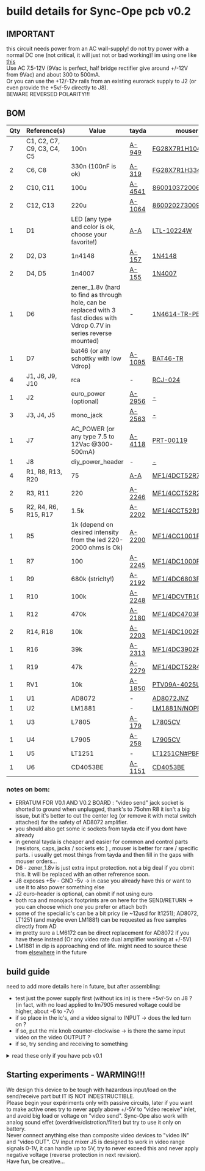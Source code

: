 # build details for Sync-Ope pcb v0.2

## IMPORTANT

this circuit needs power from an AC wall-supply! do not try power with a normal DC one (not critical, it will just not or bad working)! im using one like [this](https://www.amazon.de/gp/product/B07CKVBDJV/)  
Use AC 7.5-12V (9Vac is perfect, half bridge rectifier give around +/-12V from 9Vac) and about 300 to 500mA.  
Or you can use the +12/-12v rails from an existing eurorack supply to J2 (or even provide the +5v/-5v directly to J8).  
BEWARE REVERSED POLARITY!!!  

## BOM

Qty | Reference(s) | Value | tayda | mouser
--- | --- | --- | --- | --- 
7 | C1, C2, C7, C9, C3, C4, C5 | 100n | [A-949](https://www.taydaelectronics.com/catalogsearch/result/?q=A-949) | [FG28X7R1H104KNT00](https://www.mouser.com/Search/Refine?Keyword=FG28X7R1H104KNT00) 
2 | C6, C8 | 330n (100nF is ok) | [A-319](https://www.taydaelectronics.com/catalogsearch/result/?q=A-319) | [FG28X7R1H334KRT00](https://www.mouser.com/Search/Refine?Keyword=FG28X7R1H334KRT00) 
2 | C10, C11 | 100u | [A-4541](https://www.taydaelectronics.com/catalogsearch/result/?q=A-4541) | [860010372006](https://www.mouser.com/Search/Refine?Keyword=860010372006) 
2 | C12, C13 | 220u | [A-1064](https://www.taydaelectronics.com/catalogsearch/result/?q=A-1064) | [860020273009](https://www.mouser.com/Search/Refine?Keyword=860020273009) 
1 | D1 | LED (any type and color is ok, choose your favorite!) | [A-A](https://www.taydaelectronics.com/catalogsearch/result/?q=A-A-261) | [LTL-10224W](https://www.mouser.com/Search/Refine?Keyword=LTL-10224W) 
2 | D2, D3 | 1n4148 | [A-157](https://www.taydaelectronics.com/catalogsearch/result/?q=A-157) | [1N4148](https://www.mouser.com/Search/Refine?Keyword=1N4148) 
2 | D4, D5 | 1n4007 | [A-155](https://www.taydaelectronics.com/catalogsearch/result/?q=A-155) | [1N4007](https://www.mouser.com/Search/Refine?Keyword=1N4007) 
1 | D6 | zener_1.8v (hard to find as through hole, can be replaced with 3 fast diodes with Vdrop 0.7V in series reverse mounted) | - | [1N4614-TR-PBFREE](https://www.mouser.com/Search/Refine?Keyword=1N4614-TR-PBFREE) 
1 | D7 | bat46 (or any schottky with low Vdrop) | [A-1095](https://www.taydaelectronics.com/catalogsearch/result/?q=A-1095) | [BAT46-TR](https://www.mouser.com/Search/Refine?Keyword=BAT46-TR) 
4 | J1, J6, J9, J10 | rca | - | [RCJ-024](https://www.mouser.com/Search/Refine?Keyword=RCJ-024) 
1 | J2 | euro_power (optional)| [A-2956](https://www.taydaelectronics.com/catalogsearch/result/?q=A-2956) | [-](https://www.mouser.com/Search/Refine?Keyword=-) 
3 | J3, J4, J5 | mono_jack | [A-2563](https://www.taydaelectronics.com/catalogsearch/result/?q=A-2563) | [-](https://www.mouser.com/Search/Refine?Keyword=-) 
1 | J7 | AC_POWER (or any type 7.5 to 12Vac @300-500mA) | [A-4118](https://www.taydaelectronics.com/catalogsearch/result/?q=A-4118) | [PRT-00119](https://www.mouser.com/Search/Refine?Keyword=PRT-00119) 
1 | J8 | diy_power_header | - | [-](https://www.mouser.com/Search/Refine?Keyword=-) 
4 | R1, R8, R13, R20 | 75 | [A-A](https://www.taydaelectronics.com/catalogsearch/result/?q=A-A-2193) | [MF1/4DCT52R75R0F](https://www.mouser.com/Search/Refine?Keyword=MF1/4DCT52R75R0F) 
2 | R3, R11 | 220 | [A-2246](https://www.taydaelectronics.com/catalogsearch/result/?q=A-2246) | [MF1/4CCT52R2200F](https://www.mouser.com/Search/Refine?Keyword=MF1/4CCT52R2200F) 
5 | R2, R4, R6, R15, R17 | 1.5k | [A-2202](https://www.taydaelectronics.com/catalogsearch/result/?q=A-2202) | [MF1/4CCT52R1501F](https://www.mouser.com/Search/Refine?Keyword=MF1/4CCT52R1501F) 
1 | R5 | 1k (depend on desired intensity from the led 220-2000 ohms is Ok) | [A-2200](https://www.taydaelectronics.com/catalogsearch/result/?q=A-2200) | [MF1/4CC1001F](https://www.mouser.com/Search/Refine?Keyword=MF1/4CC1001F) 
1 | R7 | 100 | [A-2245](https://www.taydaelectronics.com/catalogsearch/result/?q=A-2245) | [MF1/4DC1000F](https://www.mouser.com/Search/Refine?Keyword=MF1/4DC1000F) 
1 | R9 | 680k (striclty!) | [A-2192](https://www.taydaelectronics.com/catalogsearch/result/?q=A-2192) | [MF1/4DC6803F](https://www.mouser.com/Search/Refine?Keyword=MF1/4DC6803F) 
1 | R10 | 100k | [A-2248](https://www.taydaelectronics.com/catalogsearch/result/?q=A-2248) | [MF1/4DCVTR1003F](https://www.mouser.com/Search/Refine?Keyword=MF1/4DCVTR1003F) 
1 | R12 | 470k | [A-2180](https://www.taydaelectronics.com/catalogsearch/result/?q=A-2180) | [MF1/4DC4703F](https://www.mouser.com/Search/Refine?Keyword=MF1/4DC4703F) 
2 | R14, R18 | 10k | [A-2203](https://www.taydaelectronics.com/catalogsearch/result/?q=A-2203) | [MF1/4DC1002F](https://www.mouser.com/Search/Refine?Keyword=MF1/4DC1002F) 
1 | R16 | 39k | [A-2313](https://www.taydaelectronics.com/catalogsearch/result/?q=A-2313) | [MF1/4DC3902F](https://www.mouser.com/Search/Refine?Keyword=MF1/4DC3902F) 
1 | R19 | 47k | [A-2279](https://www.taydaelectronics.com/catalogsearch/result/?q=A-2279) | [MF1/4DCT52R4702F](https://www.mouser.com/Search/Refine?Keyword=MF1/4DCT52R4702F) 
1 | RV1 | 10k | [A-1850](https://www.taydaelectronics.com/catalogsearch/result/?q=A-1850) | [PTV09A-4025U-B103](https://www.mouser.com/Search/Refine?Keyword=PTV09A-4025U-B103) 
1 | U1 | AD8072 | - | [AD8072JNZ](https://www.mouser.com/Search/Refine?Keyword=AD8072JNZ) 
1 | U2 | LM1881 | - | [LM1881N/NOPB](https://www.mouser.com/Search/Refine?Keyword=LM1881N/NOPB) 
1 | U3 | L7805 | [A-179](https://www.taydaelectronics.com/catalogsearch/result/?q=A-179) | [L7805CV](https://www.mouser.com/Search/Refine?Keyword=L7805CV) 
1 | U4 | L7905 | [A-258](https://www.taydaelectronics.com/catalogsearch/result/?q=A-258) | [L7905CV](https://www.mouser.com/Search/Refine?Keyword=L7905CV) 
1 | U5 | LT1251 | - | [LT1251CN#PBF](https://www.mouser.com/Search/Refine?Keyword=LT1251CN#PBF) 
1 | U6 | CD4053BE | [A-1151](https://www.taydaelectronics.com/catalogsearch/result/?q=A-1151) | [CD4053BE](https://www.mouser.com/Search/Refine?Keyword=CD4053BE) 

### notes on bom:

- ERRATUM FOR V0.1 AND V0.2 BOARD : "video send" jack socket is shorted to ground when unplugged, thank's to 75ohm R8 it isn't a big issue, but it's better to cut the center leg (or remove it with metal switch attached) for the safety of AD8072 amplifier.  
- you should also get some ic sockets from tayda etc if you dont have already
- in general tayda is cheaper and easier for common and control parts (resistors, caps, jacks / sockets etc ) , mouser is better for rare / specific parts. i usually get most things from tayda and then fill in the gaps with mouser orders...
- D6 - zener_1.8v is just extra input protection. not a big deal if you obmit this. It will be replaced with an other refrerence soon.
- J8 exposes +5v - GND -5v -> in case you already have this or want to use it to also power something else
- J2 euro-header is optional, can obmit if not using euro
- both rca and monojack footprints are on here for the SEND/RETURN -> you can choose which one you prefer or attach both
- some of the special ic's can be a bit pricy (ie ~12usd for lt1251); AD8072, LT1251 (and maybe even LM1881) can be requested as free samples directly from AD
- im pretty sure a LM6172 can be direct replacement for AD8072 if you have these instead (Or any video rate dual amplifier working at +/-5V)  
- LM1881 in dip is approaching end of life. might need to source these from [elsewhere](https://www.utsource.net/itm/p/11195174.html) in the future

## build guide

need to add more details here in future, but after assembling:

- test just the power supply first (without ics in) is there +5v/-5v on J8 ? (in fact, with no load applied to lm7905 mesured voltage could be higher, about -6 to -7v)  
- if so place in the ic's, and a video signal to INPUT -> does the led turn on ?
- if so, put the mix knob counter-clockwise -> is there the same input video on the video OUTPUT ?
- if so, try sending and receiving to something

<details>
<summary>read these only if you have pcb v0.1</summary>
  
- the power regulators footprint are backwards this revision they need to be placed with the back (metal) facing up
- the rca jacks outer ring for video input and video output is not connected to ground you will need to solder small jumpers from these to a nearby ground pin (eg cap/resistor directly below)
</details>

## Starting experiments - WARMING!!!
  
We design this device to be tough with hazardous input/load on the send/receive part but IT IS NOT INDESTRUCTIBLE.  
Please begin your expériments only with passive circuits, later if you want to make active ones try to never apply above +/-5V to "video receive" inlet, and avoid big load or voltage on "video send". Sync-Ope also work with analog sound effet (overdrive/distrotion/filter) but try to use it only on battery.  
Never connect anything else than composite video devices to "video IN" and "video OUT".
CV input mixer J5 is designed to work in video range signals 0-1V, it can handle up to 5V, try to never exceed this and never apply negative voltage (reverse protection in next revision).  
Have fun, be creative...
